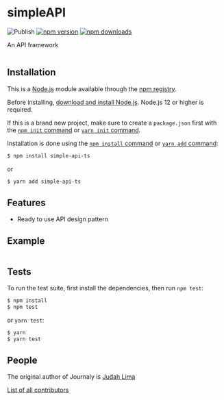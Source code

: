 # simpleAPI
![Publish](https://github.com/EvoxGroup/simpleAPI/workflows/Publish/badge.svg)
[![npm version](https://badge.fury.io/js/simple-api-ts.svg)](https://badge.fury.io/js/simple-api-ts)
[![npm downloads](https://img.shields.io/npm/dt/simple-api-ts.svg)](https://img.shields.io/npm/dt/simple-api-ts.svg)

An API framework

```ts
```

## Installation

This is a [Node.js](https://nodejs.org/en/) module available through the
[npm registry](https://www.npmjs.com/).

Before installing, [download and install Node.js](https://nodejs.org/en/download/).
Node.js 12 or higher is required.

If this is a brand new project, make sure to create a `package.json` first with
the [`npm init` command](https://docs.npmjs.com/creating-a-package-json-file) or [`yarn init` command](https://classic.yarnpkg.com/en/docs/cli/init/).

Installation is done using the
[`npm install` command](https://docs.npmjs.com/getting-started/installing-npm-packages-locally)
or [`yarn add` command](https://classic.yarnpkg.com/en/docs/cli/add):

```bash
$ npm install simple-api-ts
```
or
```bash
$ yarn add simple-api-ts
```

## Features

  * Ready to use API design pattern

## Example

```ts

```

## Tests

  To run the test suite, first install the dependencies, then run `npm test`:

```bash
$ npm install
$ npm test
```
or `yarn test`:
```bash
$ yarn
$ yarn test
```

## People

The original author of Journaly is [Judah Lima](https://github.com/Judahh)

[List of all contributors](https://github.com/EvoxGroup/simpleAPI/graphs/contributors)
